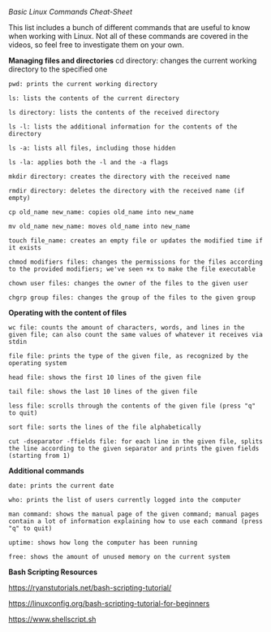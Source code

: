 *Basic Linux Commands Cheat-Sheet*

This list includes a bunch of different commands that are useful to know when working with Linux. Not all of these commands are covered in the videos, so feel free to investigate them on your own.

**Managing files and directories**
    cd directory: changes the current working directory to the specified one
    
    pwd: prints the current working directory
    
    ls: lists the contents of the current directory
    
    ls directory: lists the contents of the received directory  
    
    ls -l: lists the additional information for the contents of the directory  
    
    ls -a: lists all files, including those hidden  
    
    ls -la: applies both the -l and the -a flags  
    
    mkdir directory: creates the directory with the received name
    
    rmdir directory: deletes the directory with the received name (if empty)
    
    cp old_name new_name: copies old_name into new_name
    
    mv old_name new_name: moves old_name into new_name
    
    touch file_name: creates an empty file or updates the modified time if it exists
    
    chmod modifiers files: changes the permissions for the files according to the provided modifiers; we've seen +x to make the file executable
    
    chown user files: changes the owner of the files to the given user
    
    chgrp group files: changes the group of the files to the given group

**Operating with the content of files**
    
    
    wc file: counts the amount of characters, words, and lines in the given file; can also count the same values of whatever it receives via stdin
    
    file file: prints the type of the given file, as recognized by the operating system
    
    head file: shows the first 10 lines of the given file
    
    tail file: shows the last 10 lines of the given file
    
    less file: scrolls through the contents of the given file (press "q" to quit)
    
    sort file: sorts the lines of the file alphabetically
    
    cut -dseparator -ffields file: for each line in the given file, splits the line according to the given separator and prints the given fields (starting from 1)

**Additional commands**
    
    date: prints the current date
    
    who: prints the list of users currently logged into the computer
    
    man command: shows the manual page of the given command; manual pages contain a lot of information explaining how to use each command (press "q" to quit)
    
    uptime: shows how long the computer has been running
    
    free: shows the amount of unused memory on the current system
**Bash Scripting Resources**

https://ryanstutorials.net/bash-scripting-tutorial/

https://linuxconfig.org/bash-scripting-tutorial-for-beginners

https://www.shellscript.sh
